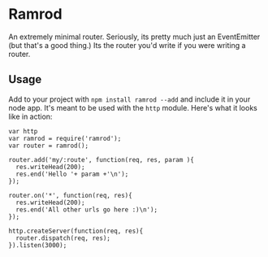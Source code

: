 # Ramrod

An extremely minimal router. Seriously, its pretty much just an
EventEmitter (but that's a good thing.) Its the router you'd write if
you were writing a router.

## Usage

Add to your project with `npm install ramrod --add` and include it in
your node app. It's meant to be used with the `http` module. Here's what
it looks like in action:

    var http
    var ramrod = require('ramrod');
    var router = ramrod();

    router.add('my/:route', function(req, res, param ){
      res.writeHead(200);
      res.end('Hello '+ param +'\n');
    });

    router.on('*', function(req, res){
      res.writeHead(200);
      res.end('All other urls go here :)\n');
    });

    http.createServer(function(req, res){
      router.dispatch(req, res);
    }).listen(3000);
